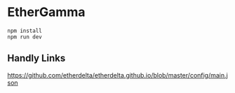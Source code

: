 # EtherGamma

```
npm install
npm run dev
```
## Handly Links

https://github.com/etherdelta/etherdelta.github.io/blob/master/config/main.json

